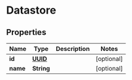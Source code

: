 
# Datastore

## Properties
Name | Type | Description | Notes
------------ | ------------- | ------------- | -------------
**id** | [**UUID**](UUID.md) |  |  [optional]
**name** | **String** |  |  [optional]




